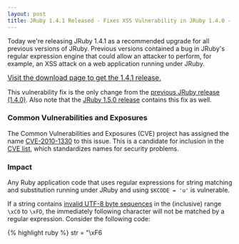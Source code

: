 ```yaml
---
layout: post
title: JRuby 1.4.1 Released - Fixes XSS Vulnerability in JRuby 1.4.0 - Recommended Upgrade
---
```


Today we're releasing JRuby 1.4.1 as a recommended upgrade for all
previous versions of JRuby. Previous versions contained a bug in
JRuby's regular expression engine that could allow an attacker to
perform, for example, an XSS attack on a web application running under
JRuby.

[<span style="font-size:1.1em">Visit the download page to get the 1.4.1 release.</span>](/download#1.4.1)

This vulnerability fix is the only change from the [previous JRuby
release (1.4.0)](/2009/11/02/jruby-1-4-0). Also note that the [JRuby
1.5.0 release](/2010/04/15/jruby-1-5-0-RC1) contains this fix as well.

### Common Vulnerabilities and Exposures

The Common Vulnerabilities and Exposures (CVE) project has assigned
the name [CVE-2010-1330][] to this issue. This is a candidate for
inclusion in the [CVE list](http://cve.mitre.org), which standardizes
names for security problems.

### Impact

Any Ruby application code that uses regular expressions for string
matching and substitution running under JRuby and using `$KCODE = 'u'`
is vulnerable.

If a string contains [invalid UTF-8 byte sequences][utf8] in the
(inclusive) range `\xC0` to `\xFD`, the immediately following
character will not be matched by a regular expression. Consider the
following code:

{% highlight ruby %}
str = "\xF6<script>"

$KCODE = ''
puts "KCODE: " + $KCODE
puts str.gsub(/</, "&lt;")

$KCODE = 'u'
puts "KCODE: " + $KCODE
puts str.gsub(/</, "&lt;")
{% endhighlight %}
<br/>

Ruby 1.8.7 ignores the invalid bytes and continues, while Ruby 1.9.2
raises an `ArgumentError` due to the invalid bytes. But for JRuby, the
effect is to fail to match the character following the invalid byte.
For the example above example run with JRuby 1.4.0 prints the
following. Note that the fourth line should be the same as the second.

    KCODE: NONE
    ?&lt;script>
    KCODE: UTF8
    ?<script>

The effect of this bug is magnified considering that the Rails
`html_escape` or `h` helper essentially does what the above example
does, meaning that any Rails view using the standard ERb escape helper
method is vulnerable.

### Releases

The JRuby 1.4.1 and 1.5.0 releases (including release candidates) all
have the vulnerability fixed.

The fix was applied to the jcodings library which JRuby uses. As such,
a source patch against the JRuby source is not available. Replacing
the `build_lib/jcodings.jar` file in your JRuby source build with the
[jcodings version 1.0.3 jar file][jcodings] is sufficient to resolve
the issue.

If you are unable to upgrade to JRuby 1.4.1, please contact the JRuby
team at [security@jruby.org](mailto:security@jruby.org) for
assistance.

### Workarounds

Turn off `$KCODE = 'u'` in your application if you can.
Otherwise, the only approach is to patch application or framework
code to be aware of the invalid byte sequences.

### Thanks

Many thanks to J&ouml;rn Hartmann (joern dot hartmann at gmail dot com) for
finding and reporting the issue.

[CVE-2010-1330]: http://cve.mitre.org/cgi-bin/cvename.cgi?name=CVE-2010-1330
[utf8]: http://en.wikipedia.org/wiki/UTF-8#Invalid_byte_sequences
[jcodings]: http://repo1.maven.org/maven2/org/jruby/jcodings/jcodings/1.0.3/jcodings-1.0.3.jar
